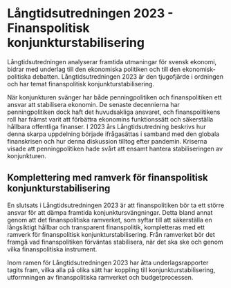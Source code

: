 # Långtidsutredningen 2023 - Finanspolitisk konjunkturstabilisering

Långtidsutredningen analyserar framtida utmaningar för svensk ekonomi, bidrar med underlag till den ekonomiska politiken och till den ekonomisk\-politiska debatten. Långtidsutredningen 2023 är den tjugofjärde i ordningen och har temat finanspolitisk konjunkturstabilisering.


När konjunkturen svänger har både penningpolitiken och finanspolitiken ett ansvar att stabilisera ekonomin. De senaste decennierna har penningpolitiken dock haft det huvudsakliga ansvaret, och finanspolitikens roll har främst varit att förbättra ekonomins funktionssätt och säkerställa hållbara offentliga finanser. I 2023 års Långtidsutredning beskrivs hur denna skarpa uppdelning började ifrågasättas i samband med den globala finanskrisen och hur denna diskussion tilltog efter pandemin. Kriserna visade att penningpolitiken hade svårt att ensamt hantera stabiliseringen av konjunkturen.

## Komplettering med ramverk för finanspolitisk konjunkturstabilisering

En slutsats i Långtidsutredningen 2023 är att finanspolitiken bör ta ett större ansvar för att dämpa framtida konjunktursvängningar. Detta bland annat genom att det finanspolitiska ramverket, som syftar till att säkerställa en långsiktigt hållbar och transparent finanspolitik, kompletteras med ett ramverk för finanspolitisk konjunkturstabilisering. Från ramverket bör det framgå vad finanspolitiken förväntas stabilisera, när det ska ske och genom vilka finanspolitiska instrument.

Inom ramen för Långtidsutredningen 2023 har åtta underlagsrapporter tagits fram, vilka alla på olika sätt har koppling till konjunkturstabilisering, utformningen av finanspolitiska ramverket och budgetprocessen.
